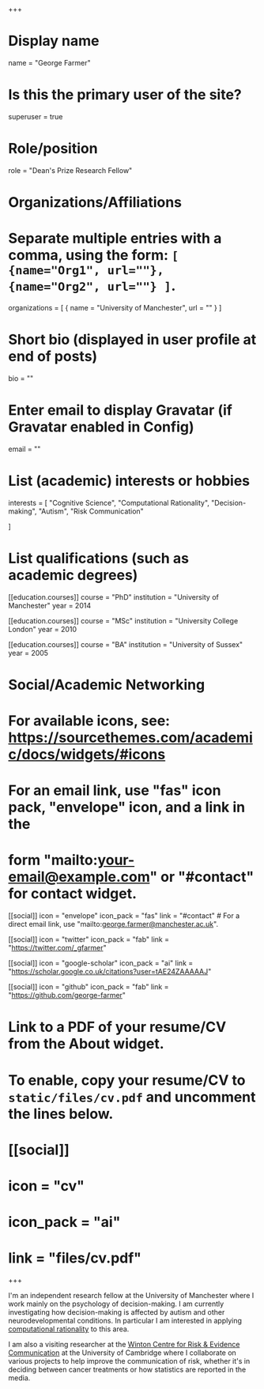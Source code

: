 +++
# Display name
name = "George Farmer"

# Is this the primary user of the site?
superuser = true

# Role/position
role = "Dean's Prize Research Fellow"

# Organizations/Affiliations
#   Separate multiple entries with a comma, using the form: `[ {name="Org1", url=""}, {name="Org2", url=""} ]`.
organizations = [ { name = "University of Manchester", url = "" } ]

# Short bio (displayed in user profile at end of posts)
bio = ""

# Enter email to display Gravatar (if Gravatar enabled in Config)
email = ""

# List (academic) interests or hobbies
interests = [
  "Cognitive Science",
  "Computational Rationality",
  "Decision-making",
  "Autism",
  "Risk Communication"
  
]

# List qualifications (such as academic degrees)
[[education.courses]]
  course = "PhD"
  institution = "University of Manchester"
  year = 2014

[[education.courses]]
  course = "MSc"
  institution = "University College London"
  year = 2010

[[education.courses]]
  course = "BA"
  institution = "University of Sussex"
  year = 2005

# Social/Academic Networking
# For available icons, see: https://sourcethemes.com/academic/docs/widgets/#icons
#   For an email link, use "fas" icon pack, "envelope" icon, and a link in the
#   form "mailto:your-email@example.com" or "#contact" for contact widget.

[[social]]
  icon = "envelope"
  icon_pack = "fas"
  link = "#contact"  # For a direct email link, use "mailto:george.farmer@manchester.ac.uk".

[[social]]
  icon = "twitter"
  icon_pack = "fab"
  link = "https://twitter.com/_gfarmer"

[[social]]
  icon = "google-scholar"
  icon_pack = "ai"
  link = "https://scholar.google.co.uk/citations?user=tAE24ZAAAAAJ"

[[social]]
  icon = "github"
  icon_pack = "fab"
  link = "https://github.com/george-farmer"

# Link to a PDF of your resume/CV from the About widget.
# To enable, copy your resume/CV to `static/files/cv.pdf` and uncomment the lines below.
# [[social]]
#   icon = "cv"
#   icon_pack = "ai"
#   link = "files/cv.pdf"

+++

I'm an independent research fellow at the University of Manchester where I work mainly on the psychology of decision-making. I am currently investigating how decision-making is affected by autism and other neurodevelopmental conditions. In particular I am interested in applying [computational rationality](/#posts) to this area. 

I am also a visiting researcher at the [Winton Centre for Risk & Evidence Communication](https://wintoncentre.maths.cam.ac.uk) at the University of Cambridge where I collaborate on various projects to help improve the communication of risk, whether it's in deciding between cancer treatments or how statistics are reported in the media.  

